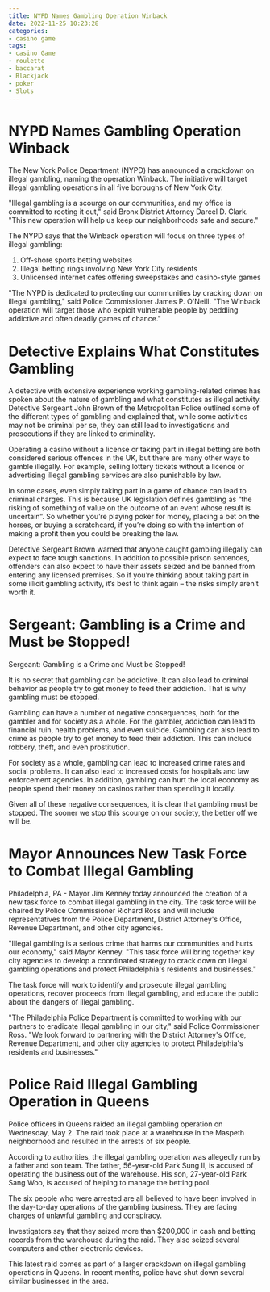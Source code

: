 ```yaml
---
title: NYPD Names Gambling Operation Winback
date: 2022-11-25 10:23:28
categories:
- casino game
tags:
- casino Game
- roulette
- baccarat
- Blackjack
- poker
- Slots
---
```



#  NYPD Names Gambling Operation Winback

The New York Police Department (NYPD) has announced a crackdown on illegal gambling, naming the operation Winback. The initiative will target illegal gambling operations in all five boroughs of New York City.

"Illegal gambling is a scourge on our communities, and my office is committed to rooting it out," said Bronx District Attorney Darcel D. Clark. "This new operation will help us keep our neighborhoods safe and secure."

The NYPD says that the Winback operation will focus on three types of illegal gambling:

1. Off-shore sports betting websites
2. Illegal betting rings involving New York City residents
3. Unlicensed internet cafes offering sweepstakes and casino-style games

"The NYPD is dedicated to protecting our communities by cracking down on illegal gambling," said Police Commissioner James P. O'Neill. "The Winback operation will target those who exploit vulnerable people by peddling addictive and often deadly games of chance."

#  Detective Explains What Constitutes Gambling

A detective with extensive experience working gambling-related crimes has spoken about the nature of gambling and what constitutes as illegal activity. Detective Sergeant John Brown of the Metropolitan Police outlined some of the different types of gambling and explained that, while some activities may not be criminal per se, they can still lead to investigations and prosecutions if they are linked to criminality.

Operating a casino without a license or taking part in illegal betting are both considered serious offences in the UK, but there are many other ways to gamble illegally. For example, selling lottery tickets without a licence or advertising illegal gambling services are also punishable by law.

In some cases, even simply taking part in a game of chance can lead to criminal charges. This is because UK legislation defines gambling as “the risking of something of value on the outcome of an event whose result is uncertain”. So whether you’re playing poker for money, placing a bet on the horses, or buying a scratchcard, if you’re doing so with the intention of making a profit then you could be breaking the law.

Detective Sergeant Brown warned that anyone caught gambling illegally can expect to face tough sanctions. In addition to possible prison sentences, offenders can also expect to have their assets seized and be banned from entering any licensed premises. So if you’re thinking about taking part in some illicit gambling activity, it’s best to think again – the risks simply aren’t worth it.

#  Sergeant: Gambling is a Crime and Must be Stopped!

Sergeant: Gambling is a Crime and Must be Stopped!

It is no secret that gambling can be addictive. It can also lead to criminal behavior as people try to get money to feed their addiction. That is why gambling must be stopped.

Gambling can have a number of negative consequences, both for the gambler and for society as a whole. For the gambler, addiction can lead to financial ruin, health problems, and even suicide. Gambling can also lead to crime as people try to get money to feed their addiction. This can include robbery, theft, and even prostitution.

For society as a whole, gambling can lead to increased crime rates and social problems. It can also lead to increased costs for hospitals and law enforcement agencies. In addition, gambling can hurt the local economy as people spend their money on casinos rather than spending it locally.

Given all of these negative consequences, it is clear that gambling must be stopped. The sooner we stop this scourge on our society, the better off we will be.

#  Mayor Announces New Task Force to Combat Illegal Gambling

Philadelphia, PA - Mayor Jim Kenney today announced the creation of a new task force to combat illegal gambling in the city. The task force will be chaired by Police Commissioner Richard Ross and will include representatives from the Police Department, District Attorney's Office, Revenue Department, and other city agencies.

"Illegal gambling is a serious crime that harms our communities and hurts our economy," said Mayor Kenney. "This task force will bring together key city agencies to develop a coordinated strategy to crack down on illegal gambling operations and protect Philadelphia's residents and businesses."

The task force will work to identify and prosecute illegal gambling operations, recover proceeds from illegal gambling, and educate the public about the dangers of illegal gambling.

"The Philadelphia Police Department is committed to working with our partners to eradicate illegal gambling in our city," said Police Commissioner Ross. "We look forward to partnering with the District Attorney's Office, Revenue Department, and other city agencies to protect Philadelphia's residents and businesses."

#  Police Raid Illegal Gambling Operation in Queens

Police officers in Queens raided an illegal gambling operation on Wednesday, May 2. The raid took place at a warehouse in the Maspeth neighborhood and resulted in the arrests of six people.

According to authorities, the illegal gambling operation was allegedly run by a father and son team. The father, 56-year-old Park Sung Il, is accused of operating the business out of the warehouse. His son, 27-year-old Park Sang Woo, is accused of helping to manage the betting pool.

The six people who were arrested are all believed to have been involved in the day-to-day operations of the gambling business. They are facing charges of unlawful gambling and conspiracy.

Investigators say that they seized more than $200,000 in cash and betting records from the warehouse during the raid. They also seized several computers and other electronic devices.

This latest raid comes as part of a larger crackdown on illegal gambling operations in Queens. In recent months, police have shut down several similar businesses in the area.